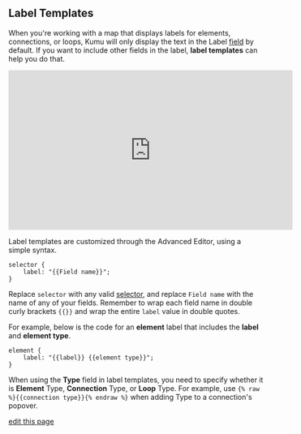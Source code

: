 ## Label Templates

When you're working with a map that displays labels for elements, connections, or loops, Kumu will only display the text in the Label [field](/guides/fields.html) by default. If you want to include other fields in the label, **label templates** can help you do that.

<p><iframe width="560" height="315" src="https://www.youtube.com/embed/tqF5xJ9MfZo" frameborder="0" allowfullscreen></iframe></p>

Label templates are customized through the Advanced Editor, using a simple syntax.

```
selector {
    label: "{{Field name}}";
}
```

Replace `selector` with any valid [selector](/guides/selectors.html), and replace `Field name` with the name of any of your fields. Remember to wrap each field name in double curly brackets `{{}}` and wrap the entire `label` value in double quotes.

For example, below is the code for an **element** label that includes the **label** and **element type**.
```
element {
    label: "{{label}} {{element type}}";
}
```

<p class="alert alert-info">
When using the <strong>Type</strong> field in label templates, you need to specify whether it is <strong>Element</strong> Type, <strong>Connection</strong> Type, or <strong>Loop</strong> Type. For example, use <code>{% raw %}{{connection type}}{% endraw %}</code> when adding Type to a connection's popover.
</p>

<span class="edit-link"><a href="https://github.com/kumu/docs/blob/master/guides/label-templates.md" target="_blank"><i class="fa fa-github"></i> edit this page</a></span>
